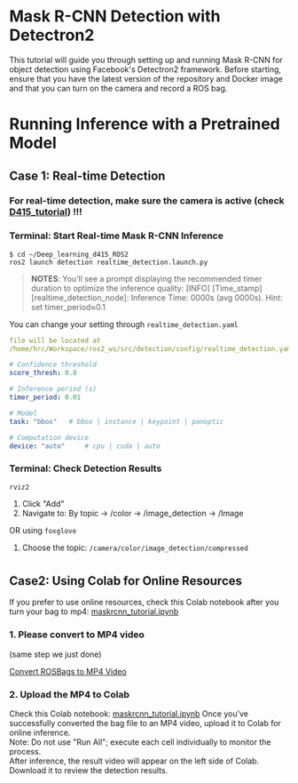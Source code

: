 # Mask R-CNN Detection with Detectron2
This tutorial will guide you through setting up and running Mask R-CNN for object detection using Facebook's Detectron2 framework. Before starting, ensure that you have the latest version of the repository and Docker image and that you can turn on the camera and record a ROS bag.

# Running Inference with a Pretrained Model

## Case 1: Real-time Detection

### **For real-time detection, make sure the camera is active (check [D415_tutorial](https://github.com/LesterLiou/Deep_learning_d415_ROS2/tree/main)) !!!**


### Terminal: Start Real-time Mask R-CNN Inference
```
$ cd ~/Deep_learning_d415_ROS2
ros2 launch detection realtime_detection.launch.py
```
> **NOTES**: You’ll see a prompt displaying the recommended timer duration to optimize the inference quality:
[INFO] [Time_stamp][realtime_detection_node]: Inference Time: 0000s (avg 0000s). Hint: set timer_period≈0.1 

You can change your setting through `realtime_detection.yaml`
```yaml
file will be located at 
/home/hrc/Workspace/ros2_ws/src/detection/config/realtime_detection.yaml

# Confidence threshold
score_thresh: 0.8

# Inference period (s)
timer_period: 0.01

# Model
task: "bbox"   # bbox | instance | keypoint | panoptic

# Computation device
device: "auto"     # cpu | cuda | auto
``` 

### Terminal: Check Detection Results
```
rviz2
```
1. Click "Add"
2. Navigate to: By topic → /color → /image_detection → /Image

OR using `foxglove`
1. Choose the topic: `/camera/color/image_detection/compressed`

#

## Case2: Using Colab for Online Resources
If you prefer to use online resources, check this Colab notebook after you turn your bag to mp4: [maskrcnn_tutorial.ipynb](https://colab.research.google.com/drive/1bfrT6zPpv6CYZ2ITMb3698nsrlaHv2p7?usp=drive_link)  

### 1. Please convert to MP4 video
(same step we just done)

[Convert ROSBags to MP4 Video](Workspace/README.md#convert-rosbags-to-mp4-video)


### 2. Upload the MP4 to Colab
Check this Colab notebook: [maskrcnn_tutorial.ipynb](https://colab.research.google.com/drive/1bfrT6zPpv6CYZ2ITMb3698nsrlaHv2p7?usp=drive_link)
Once you’ve successfully converted the bag file to an MP4 video, upload it to Colab for online inference.  
Note: Do not use "Run All"; execute each cell individually to monitor the process.  
After inference, the result video will appear on the left side of Colab. Download it to review the detection results.  